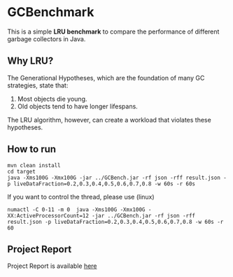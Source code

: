 # GCBenchmark

This is a simple **LRU benchmark** to compare the performance of different garbage collectors in Java. 

## Why LRU?
The Generational Hypotheses, which are the foundation of many GC strategies, state that:

1. Most objects die young.
2. Old objects tend to have longer lifespans.

The LRU algorithm, however, can create a workload that violates these hypotheses. 
## How to run
```shell
mvn clean install
cd target
java -Xms100G -Xmx100G -jar ../GCBench.jar -rf json -rff result.json -p liveDataFraction=0.2,0.3,0.4,0.5,0.6,0.7,0.8 -w 60s -r 60s
```

If you want to control the thread, please use (linux)
```shell
numactl -C 0-11 -m 0  java -Xms100G -Xmx100G -XX:ActiveProcessorCount=12 -jar ../GCBench.jar -rf json -rff result.json -p liveDataFraction=0.2,0.3,0.4,0.5,0.6,0.7,0.8 -w 60s -r 60
```

## Project Report
Project Report is available [here](./Report.md)

